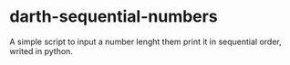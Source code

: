 # darth-sequential-numbers
A simple script to input a number lenght them print it in sequential order, writed in python.
